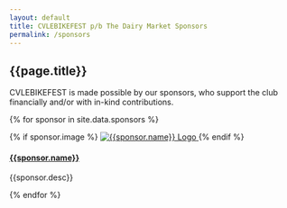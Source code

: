 ```yaml
---
layout: default
title: CVLEBIKEFEST p/b The Dairy Market Sponsors
permalink: /sponsors
---
```


## {{page.title}}

CVLEBIKEFEST is made possible by our sponsors, who support the club financially and/or with in-kind 
contributions.

{% for sponsor in site.data.sponsors %}

<div class="row section">
    <div class="col-md-3 text-center">
        {% if sponsor.image %}
        <a href="{{sponsor.url}}">
            <img src="{{site.baseurl}}/images/{{sponsor.image}}" alt="{{sponsor.name}} Logo" class="block-image"/>
        </a>
        {% endif %}        
    </div>
    <div class="col-md-9">
        <h4><a href="{{sponsor.url}}" title="{{sponsor.name}}">{{sponsor.name}}</a></h4>
        <p>{{sponsor.desc}}</p>
    </div>
</div>

{% endfor %}
